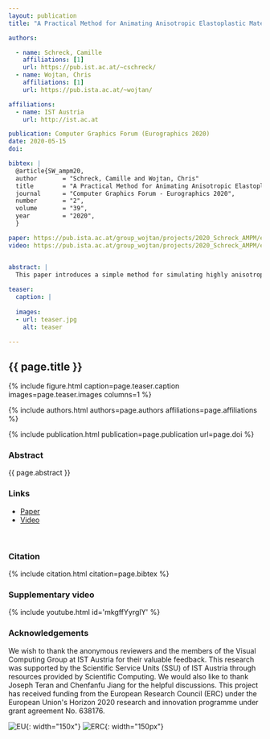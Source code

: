 ```yaml
---
layout: publication
title: "A Practical Method for Animating Anisotropic Elastoplastic Materials"

authors:

  - name: Schreck, Camille
    affiliations: [1]
    url: https://pub.ist.ac.at/~cschreck/
  - name: Wojtan, Chris
    affiliations: [1]
    url: https://pub.ista.ac.at/~wojtan/

affiliations:
  - name: IST Austria
    url: http://ist.ac.at	

publication: Computer Graphics Forum (Eurographics 2020)
date: 2020-05-15
doi: 

bibtex: |
  @article{SW_ampm20,
  author       = "Schreck, Camille and Wojtan, Chris"
  title        = "A Practical Method for Animating Anisotropic Elastoplastic Materials",
  journal      = "Computer Graphics Forum - Eurographics 2020",
  number       = "2",
  volume       = "39",
  year         = "2020",
  }

paper: https://pub.ista.ac.at/group_wojtan/projects/2020_Schreck_AMPM/eg2020_ampm_cameraready.pdf
video: https://pub.ista.ac.at/group_wojtan/projects/2020_Schreck_AMPM/eg2020_ampm_cameraready.mp4


abstract: |
  This paper introduces a simple method for simulating highly anisotropic elastoplastic material behaviors like the dissolution of fibrous phenomena (splintering wood, shredding bales of hay) and materials composed of large numbers of irregularly-shaped bodies (piles of twigs, pencils, or cards). We introduce a simple transformation of the anisotropic problem into an equivalent isotropic one, and we solve this new ``fictitious'' isotropic problem using an existing simulator based on the material point method. Our approach results in minimal changes to existing simulators, and it allows us to re-use popular isotropic plasticity models like the Drucker-Prager yield criterion instead of inventing new anisotropic plasticity models for every phenomenon we wish to simulate.
  
teaser:
  caption: |
    
  images:
  - url: teaser.jpg
    alt: teaser

---
```


## {{ page.title }}

{% include figure.html caption=page.teaser.caption images=page.teaser.images columns=1 %}

{% include authors.html authors=page.authors affiliations=page.affiliations %}

{% include publication.html publication=page.publication url=page.doi %}


### Abstract

{{ page.abstract }}

### Links

* [Paper](https://pub.ista.ac.at/group_wojtan/projects/2020_Schreck_AMPM/eg2020_ampm_cameraready.pdf)
* [Video](https://pub.ista.ac.at/group_wojtan/projects/2020_Schreck_AMPM/eg2020_ampm_cameraready.mp4)
<br>

### Citation

{% include citation.html citation=page.bibtex %}

### Supplementary video

{% include youtube.html id='mkgffYyrgIY' %}

### Acknowledgements

We wish to thank the anonymous reviewers and the members of the Visual Computing Group at IST Austria for their valuable feedback. This research was supported by the Scientific Service Units (SSU) of IST Austria through resources provided by Scientific Computing. We would also like to thank Joseph Teran and Chenfanfu Jiang for the helpful discussions.
This project has received funding from the European Research Council (ERC) under the European Union's Horizon 2020 research and innovation programme under grant agreement No. 638176.

![EU](flag_yellow_low.jpg){: width="150x"}
![ERC](LOGO-ERC.jpg){: width="150px"}